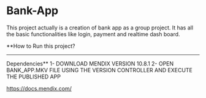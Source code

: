 # Bank-App
This project actually is a creation of bank app as a group project. It has all the basic functionalities like login, payment and realtime dash board.

**How to Run this project?
****
Dependencies**
1- DOWNLOAD MENDIX VERSION 10.8.1 
2- OPEN BANK_APP.MKV FILE USING THE VERSION CONTROLLER AND EXECUTE THE PUBLISHED APP

https://docs.mendix.com/
